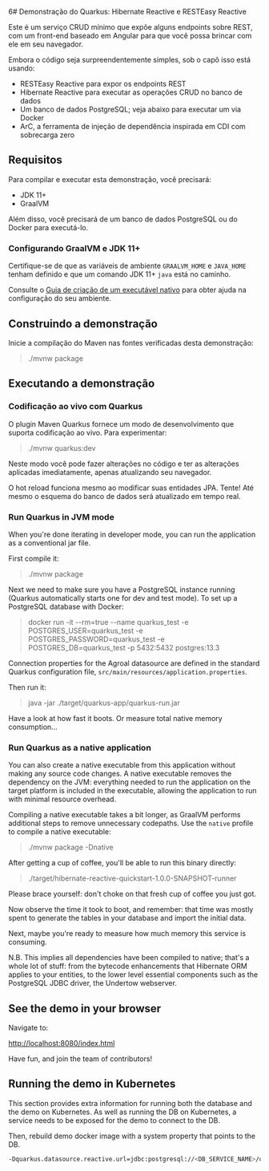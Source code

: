 6# Demonstração do Quarkus: Hibernate Reactive e RESTEasy Reactive

Este é um serviço CRUD mínimo que expõe alguns endpoints sobre REST, 
com um front-end baseado em Angular para que você possa brincar com ele em seu navegador.

Embora o código seja surpreendentemente simples, sob o capô isso está usando:
 - RESTEasy Reactive para expor os endpoints REST
  - Hibernate Reactive para executar as operações CRUD no banco de dados
  - Um banco de dados PostgreSQL; veja abaixo para executar um via Docker
  - ArC, a ferramenta de injeção de dependência inspirada em CDI com sobrecarga zero

## Requisitos

Para compilar e executar esta demonstração, você precisará:

- JDK 11+
- GraalVM

Além disso, você precisará de um banco de dados PostgreSQL ou do Docker para executá-lo.

### Configurando GraalVM e JDK 11+

Certifique-se de que as variáveis de ambiente `GRAALVM_HOME` e `JAVA_HOME` tenham
definido e que um comando JDK 11+ `java` está no caminho.

Consulte o [Guia de criação de um executável nativo](https://quarkus.io/guides/building-native-image)
para obter ajuda na configuração do seu ambiente.

## Construindo a demonstração

Inicie a compilação do Maven nas fontes verificadas desta demonstração:

> ./mvnw package

## Executando a demonstração

### Codificação ao vivo com Quarkus

O plugin Maven Quarkus fornece um modo de desenvolvimento que suporta
codificação ao vivo. Para experimentar:

> ./mvnw quarkus:dev

Neste modo você pode fazer alterações no código e ter as alterações aplicadas imediatamente, apenas atualizando seu navegador.

O hot reload funciona mesmo ao modificar suas entidades JPA.
Tente! Até mesmo o esquema do banco de dados será atualizado em tempo real.

### Run Quarkus in JVM mode

When you're done iterating in developer mode, you can run the application as a
conventional jar file.

First compile it:

> ./mvnw package

Next we need to make sure you have a PostgreSQL instance running (Quarkus automatically starts one for dev and test mode). To set up a PostgreSQL database with Docker:

> docker run -it --rm=true --name quarkus_test -e POSTGRES_USER=quarkus_test -e POSTGRES_PASSWORD=quarkus_test -e POSTGRES_DB=quarkus_test -p 5432:5432 postgres:13.3

Connection properties for the Agroal datasource are defined in the standard Quarkus configuration file,
`src/main/resources/application.properties`.

Then run it:

> java -jar ./target/quarkus-app/quarkus-run.jar

Have a look at how fast it boots.
Or measure total native memory consumption...

### Run Quarkus as a native application

You can also create a native executable from this application without making any
source code changes. A native executable removes the dependency on the JVM:
everything needed to run the application on the target platform is included in
the executable, allowing the application to run with minimal resource overhead.

Compiling a native executable takes a bit longer, as GraalVM performs additional
steps to remove unnecessary codepaths. Use the  `native` profile to compile a
native executable:

> ./mvnw package -Dnative

After getting a cup of coffee, you'll be able to run this binary directly:

> ./target/hibernate-reactive-quickstart-1.0.0-SNAPSHOT-runner

Please brace yourself: don't choke on that fresh cup of coffee you just got.
    
Now observe the time it took to boot, and remember: that time was mostly spent to generate the tables in your database and import the initial data.
    
Next, maybe you're ready to measure how much memory this service is consuming.

N.B. This implies all dependencies have been compiled to native;
that's a whole lot of stuff: from the bytecode enhancements that Hibernate ORM
applies to your entities, to the lower level essential components such as the PostgreSQL JDBC driver, the Undertow webserver.

## See the demo in your browser

Navigate to:

<http://localhost:8080/index.html>

Have fun, and join the team of contributors!

## Running the demo in Kubernetes

This section provides extra information for running both the database and the demo on Kubernetes.
As well as running the DB on Kubernetes, a service needs to be exposed for the demo to connect to the DB.

Then, rebuild demo docker image with a system property that points to the DB. 

```bash
-Dquarkus.datasource.reactive.url=jdbc:postgresql://<DB_SERVICE_NAME>/quarkus_test
```
